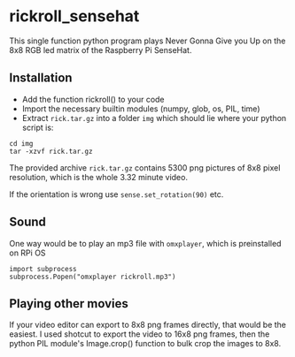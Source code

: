 # rickroll\_sensehat
This single function python program plays Never Gonna Give you Up on the 8x8 RGB led matrix of the Raspberry Pi SenseHat.

## Installation
- Add the function rickroll() to your code
- Import the necessary builtin modules (numpy, glob, os, PIL, time)
- Extract `rick.tar.gz` into a folder `img` which should lie where your python script is:
```
cd img
tar -xzvf rick.tar.gz
```
The provided archive `rick.tar.gz` contains 5300 png pictures of 8x8 pixel resolution, which is the whole 3.32 minute video.

If the orientation is wrong use `sense.set_rotation(90)` etc.

## Sound
One way would be to play an mp3 file with `omxplayer`, which is preinstalled on RPi OS
```
import subprocess
subprocess.Popen("omxplayer rickroll.mp3")
```

## Playing other movies
If your video editor can export to 8x8 png frames directly, that would be the easiest.
I used shotcut to export the video to 16x8 png frames, then the python PIL module's Image.crop() function to bulk crop the images to 8x8.

